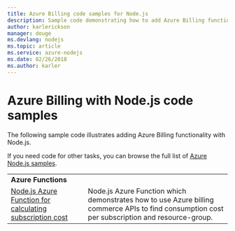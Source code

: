 ```yaml
---
title: Azure Billing code samples for Node.js
description: Sample code demonstrating how to add Azure Billing functionality with Node.js.
author: karlerickson
manager: douge
ms.devlang: nodejs
ms.topic: article
ms.service: azure-nodejs
ms.date: 02/26/2018
ms.author: karler
---
```


# Azure Billing with Node.js code samples

The following sample code illustrates adding Azure Billing functionality with Node.js.

If you need code for other tasks, you can browse the full list of [Azure Node.js samples](https://azure.microsoft.com/resources/samples/?term=nodejs).

| | |
|---|---|
| **Azure Functions** ||
| [Node.js Azure Function for calculating subscription cost](https://azure.microsoft.com/resources/samples/consumption-cost-node/) | Node.js Azure Function which demonstrates how to use Azure billing commerce APIs to find consumption cost per subscription and resource-group. |
